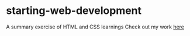 # starting-web-development
A summary exercise of HTML and CSS learnings
Check out my work [here](https://thomatang.github.io/starting-web-development/)
